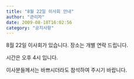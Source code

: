 ```yaml
---
title: "8월 22일 이사회 안내"
author: "관리자"
date: 2009-08-18T16:02:56
category: "공지사항"
---
```


8월 22일 이사회가 있습니다. 장소는 개별 연락 드립니다.

시간은 오후 4시 입니다.

이사분들께서는 바쁘시더라도 참석하여 주시기 바랍니다.
